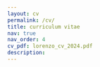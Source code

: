 ```yaml
---
layout: cv
permalink: /cv/
title: curriculum vitae
nav: true
nav_order: 4
cv_pdf: lorenzo_cv_2024.pdf
description: 
---
```

